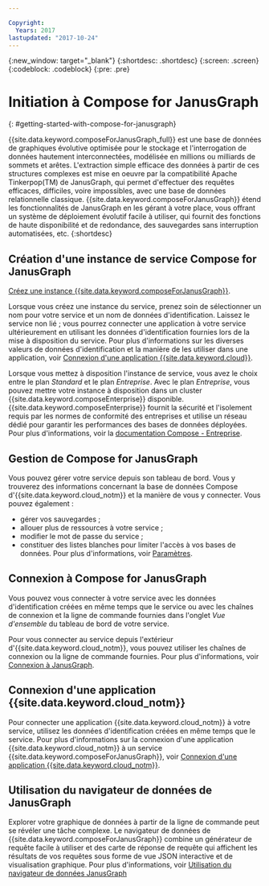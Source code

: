 ```yaml
---

Copyright:
  Years: 2017
lastupdated: "2017-10-24"
---
```


{:new_window: target="_blank"}
{:shortdesc: .shortdesc}
{:screen: .screen}
{:codeblock: .codeblock}
{:pre: .pre}

# Initiation à Compose for JanusGraph
{: #getting-started-with-compose-for-janusgraph}

{{site.data.keyword.composeForJanusGraph_full}} est une base de données de graphiques évolutive optimisée pour le stockage et l'interrogation de données hautement interconnectées, modélisée en millions ou milliards de sommets et arêtes. L'extraction simple efficace des données à partir de ces structures complexes est mise en oeuvre par la compatibilité Apache Tinkerpop(TM) de JanusGraph, qui permet d'effectuer des requêtes efficaces, difficiles, voire impossibles, avec une base de données relationnelle classique. {{site.data.keyword.composeForJanusGraph}} étend les fonctionnalités de JanusGraph en les gérant à votre place, vous offrant un système de déploiement évolutif facile à utiliser, qui fournit des fonctions de haute disponibilité et de redondance, des sauvegardes sans interruption automatisées, etc.
{:shortdesc}

## Création d'une instance de service Compose for JanusGraph

[Créez une instance {{site.data.keyword.composeForJanusGraph}}](https://console.bluemix.net/catalog/services/compose-for-janusgraph/).

Lorsque vous créez une instance du service, prenez soin de sélectionner un nom pour votre service et un nom de données d'identification. Laissez le service non lié ; vous pourrez connecter une application à votre service ultérieurement en utilisant les données d'identification fournies lors de la mise à disposition du service. Pour plus d'informations sur les diverses valeurs de données d'identification et la manière de les utiliser dans une application, voir [Connexion d'une application {{site.data.keyword.cloud}}](./connecting-bluemix-app.html).

Lorsque vous mettez à disposition l'instance de service, vous avez le choix entre le plan *Standard* et le plan *Entreprise*. Avec le plan *Entreprise*, vous pouvez mettre votre instance à disposition dans un cluster {{site.data.keyword.composeEnterprise}} disponible. {{site.data.keyword.composeEnterprise}} fournit la sécurité et l'isolement requis par les normes de conformité des entreprises et utilise un réseau dédié pour garantir les performances des bases de données déployées. Pour plus d'informations, voir la [documentation Compose - Entreprise](../ComposeEnterprise/index.html).

## Gestion de Compose for JanusGraph

Vous pouvez gérer votre service depuis son tableau de bord. Vous y trouverez des informations concernant la base de données Compose d'{{site.data.keyword.cloud_notm}} et la manière de vous y connecter. Vous pouvez également :
- gérer vos sauvegardes ;
- allouer plus de ressources à votre service ;
- modifier le mot de passe du service ;
- constituer des listes blanches pour limiter l'accès à vos bases de données.
Pour plus d'informations, voir [Paramètres](./dashboard-settings.html).

## Connexion à Compose for JanusGraph

Vous pouvez vous connecter à votre service avec les données d'identification créées en même temps que le service ou avec les chaînes de connexion et la ligne de commande fournies dans l'onglet *Vue d'ensemble* du tableau de bord de votre service.

Pour vous connecter au service depuis l'extérieur d'{{site.data.keyword.cloud_notm}}, vous pouvez utiliser les chaînes de connexion ou la ligne de commande fournies. Pour plus d'informations, voir [Connexion à JanusGraph](./connecting-external.html).

## Connexion d'une application {{site.data.keyword.cloud_notm}}

Pour connecter une application {{site.data.keyword.cloud_notm}} à votre service, utilisez les données d'identification créées en même temps que le service. Pour plus d'informations sur la connexion d'une application {{site.data.keyword.cloud_notm}} à un service {{site.data.keyword.composeForJanusGraph}}, voir [Connexion d'une application {{site.data.keyword.cloud_notm}}](./connecting-bluemix-app.html).

## Utilisation du navigateur de données de JanusGraph

Explorer votre graphique de données à partir de la ligne de commande peut se révéler une tâche complexe. Le navigateur de données de {{site.data.keyword.composeForJanusGraph}} combine un générateur de requête facile à utiliser et des carte de réponse de requête qui affichent les résultats de vos requêtes sous forme de vue JSON interactive et de visualisation graphique. Pour plus d'informations, voir [Utilisation du navigateur de données JanusGraph](./data-browser.html)
